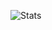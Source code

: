 ![Stats](https://github-readme-stats.vercel.app/api?username=ShreyasN707&show_icons=true&theme=tokyonight)

